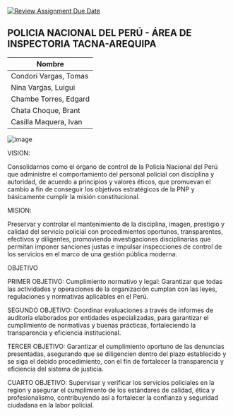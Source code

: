 [![Review Assignment Due Date](https://classroom.github.com/assets/deadline-readme-button-24ddc0f5d75046c5622901739e7c5dd533143b0c8e959d652212380cedb1ea36.svg)](https://classroom.github.com/a/uwypABzL)
## POLICIA NACIONAL DEL PERÚ - ÁREA DE INSPECTORIA TACNA-AREQUIPA

| Nombre                |
|-----------------------|
| Condori Vargas, Tomas |
| Nina Vargas, Luigui   |
| Chambe Torres, Edgard |
| Chata Choque, Brant   |
| Casilla Maquera, Ivan |

![image](https://github.com/UPT-FAING-EPIS/proyecto-si885-2024-i-u1-chata_chambe_nina_condori_casilla/assets/90207441/496b28fd-7f96-4760-8e43-754bc62c0ba9)

VISION:

Consolidarnos como el órgano de control de la Policía Nacional del Perú que administre el comportamiento del personal policial con disciplina y autoridad, de acuerdo a principios y valores éticos, que promuevan el cambio a fin de conseguir los objetivos estratégicos de la PNP y básicamente cumplir la misión constitucional.


MISION:

Preservar y controlar el mantenimiento de la disciplina, imagen, prestigio y calidad del servicio policial con procedimientos oportunos, transparentes, efectivos y diligentes, promoviendo investigaciones disciplinarias que permitan imponer sanciones justas e impulsar inspecciones de control de los servicios en el marco de una gestión pública moderna.


OBJETIVO

PRIMER OBJETIVO: Cumplimiento normativo y legal: Garantizar que todas las actividades y operaciones de la organización cumplan con las leyes, regulaciones y normativas aplicables en el Perú.

SEGUNDO OBJETIVO: Coordinar evaluaciones a través de informes de auditoría elaborados por entidades especializadas, para garantizar el cumplimiento de normativas y buenas prácticas, fortaleciendo la transparencia y eficiencia institucional.

TERCER OBJETIVO: Garantizar el cumplimiento oportuno de las denuncias presentadas, asegurando que se diligencien dentro del plazo establecido y se siga el debido procedimiento, con el fin de fortalecer la transparencia y eficiencia del sistema de justicia.

CUARTO OBJETIVO: Supervisar y verificar los servicios policiales en la region y asegurar el cumplimiento de los estándares de calidad, ética y profesionalismo, contribuyendo así a fortalecer la confianza y seguridad ciudadana en la labor policial.
